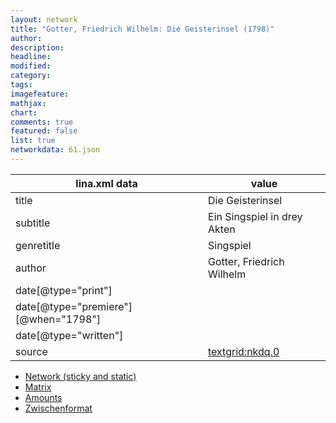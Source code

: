 ```yaml
---
layout: network
title: "Gotter, Friedrich Wilhelm: Die Geisterinsel (1798)"
author:
description:
headline:
modified:
category:
tags:
imagefeature: 
mathjax: 
chart: 
comments: true
featured: false
list: true
networkdata: 61.json
---
```

lina.xml data  | value
------------- | -------------
title|Die Geisterinsel
subtitle|Ein Singspiel in drey Akten
genretitle|Singspiel
author|Gotter, Friedrich Wilhelm
date[@type="print"]|
date[@type="premiere"][@when="1798"]|
date[@type="written"]|
source|[textgrid:nkdq.0](https://textgridlab.org/1.0/tgcrud-public/rest/textgrid:nkdq.0/data)



* [Network (sticky and static)](/linas/network61)
* [Matrix](/linas/matrix61)
* [Amounts](/linas/amount61)
* [Zwischenformat](/linas/lina61 )
